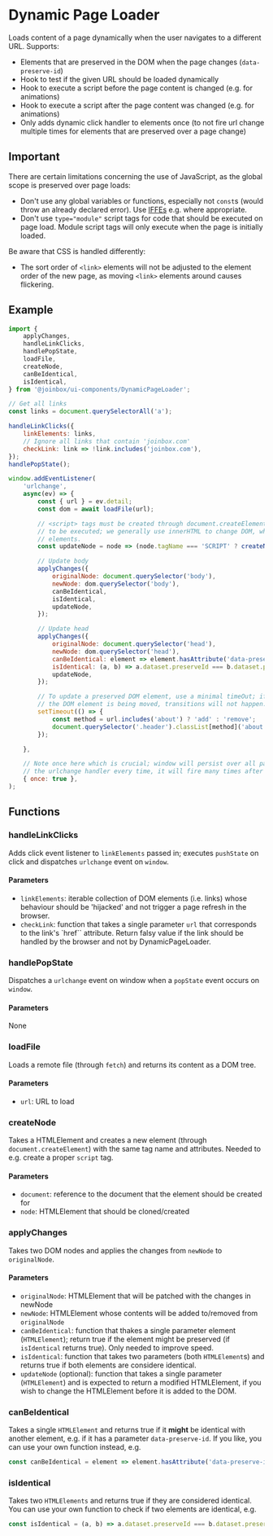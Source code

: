 # Dynamic Page Loader

Loads content of a page dynamically when the user navigates to a different URL. Supports:
- Elements that are preserved in the DOM when the page changes (`data-preserve-id`)
- Hook to test if the given URL should be loaded dynamically
- Hook to execute a script before the page content is changed (e.g. for animations)
- Hook to execute a script after the page content was changed (e.g. for animations)
- Only adds dynamic click handler to elements once (to not fire url change multiple times for
elements that are preserved over a page change)

## Important

There are certain limitations concerning the use of JavaScript, as the global scope is preserved
over page loads:
- Don't use any global variables or functions, especially not `const`s (would throw an already
declared error). Use [IFFEs](https://developer.mozilla.org/en-US/docs/Glossary/IIFE) e.g. where
appropriate.
- Don't use `type="module"` script tags for code that should be executed on page load. Module
script tags will only execute when the page is initially loaded.

Be aware that CSS is handled differently:
- The sort order of `<link>` elements will not be adjusted to the element order of the new page,
as moving `<link>` elements around causes flickering.

## Example

````javascript
import {
    applyChanges,
    handleLinkClicks,
    handlePopState,
    loadFile,
    createNode,
    canBeIdentical,
    isIdentical,
} from '@joinbox/ui-components/DynamicPageLoader';

// Get all links 
const links = document.querySelectorAll('a');

handleLinkClicks({
    linkElements: links,
    // Ignore all links that contain 'joinbox.com'
    checkLink: link => !link.includes('joinbox.com'),
});
handlePopState();

window.addEventListener(
    'urlchange',
    async(ev) => {
        const { url } = ev.detail;
        const dom = await loadFile(url);

        // <script> tags must be created through document.createElement and appended to DOM in order
        // to be executed; we generally use innerHTML to change DOM, which does not execute script
        // elements.
        const updateNode = node => (node.tagName === 'SCRIPT' ? createNode(document, node) : node);

        // Update body
        applyChanges({
            originalNode: document.querySelector('body'),
            newNode: dom.querySelector('body'),
            canBeIdentical,
            isIdentical,
            updateNode,
        });

        // Update head
        applyChanges({
            originalNode: document.querySelector('head'),
            newNode: dom.querySelector('head'),
            canBeIdentical: element => element.hasAttribute('data-preserve-id'),
            isIdentical: (a, b) => a.dataset.preserveId === b.dataset.preserveId,
            updateNode,
        });

        // To update a preserved DOM element, use a minimal timeOut; if we add the class while
        // the DOM element is being moved, transitions will not happen.
        setTimeout(() => {
            const method = url.includes('about') ? 'add' : 'remove';
            document.querySelector('.header').classList[method]('about');
        });

    },

    // Note once here which is crucial; window will persist over all page changes. If we add
    // the urlchange handler every time, it will fire many times after many page reloads.
    { once: true },
);
````



## Functions

### handleLinkClicks

Adds click event listener to `linkElements` passed in; executes `pushState` on click and dispatches
`urlchange` event on `window`.

#### Parameters
- `linkElements`: iterable collection of DOM elements (i.e. links) whose behaviour should be
'hijacked' and not trigger a page refresh in the browser.
- `checkLink`: function that takes a single parameter `url` that corresponds to the link's `href``
attribute. Return falsy value if the link should be handled by the browser and not by
DynamicPageLoader.



### handlePopState

Dispatches a `urlchange` event on window when a `popState` event occurs on `window`.

#### Parameters
None



### loadFile

Loads a remote file (through `fetch`) and returns its content as a DOM tree.

#### Parameters
- `url`: URL to load



### createNode

Takes a HTMLElement and creates a new element (through `document.createElement`) with the same
tag name and attributes. Needed to e.g. create a proper `script` tag.

#### Parameters
- `document`: reference to the document that the element should be created for
- `node`: HTMLElement that should be cloned/created



### applyChanges

Takes two DOM nodes and applies the changes from `newNode` to `originalNode`.

#### Parameters
- `originalNode`: HTMLElement that will be patched with the changes in newNode
- `newNode`: HTMLElement whose contents will be added to/removed from `originalNode`
- `canBeIdentical`: function that thakes a single parameter element (`HTMLElement`); return true if
the element might be preserved (if `isIdentical` returns true). Only needed to improve speed.
- `isIdentical`: function that takes two parameters (both `HTMLElement`s) and returns true if both
elements are considere identical.
- `updateNode` (optional): function that takes a single parameter (`HTMLElement`) and is expected
to return a modified HTMLElement, if you wish to change the HTMLElement before it is added to the
DOM.


### canBeIdentical

Takes a single `HTMLElement` and returns true if it **might** be identical with another element,
e.g. if it has a parameter `data-preserve-id`. If you like, you can use your own function instead,
e.g.

```javascript
const canBeIdentical = element => element.hasAttribute('data-preserve-id'),
```


### isIdentical

Takes two `HTMLElements` and returns true if they are considered identical. You can use your own
function to check if two elements are identical, e.g.

```javascript
const isIdentical = (a, b) => a.dataset.preserveId === b.dataset.preserveId,
```
